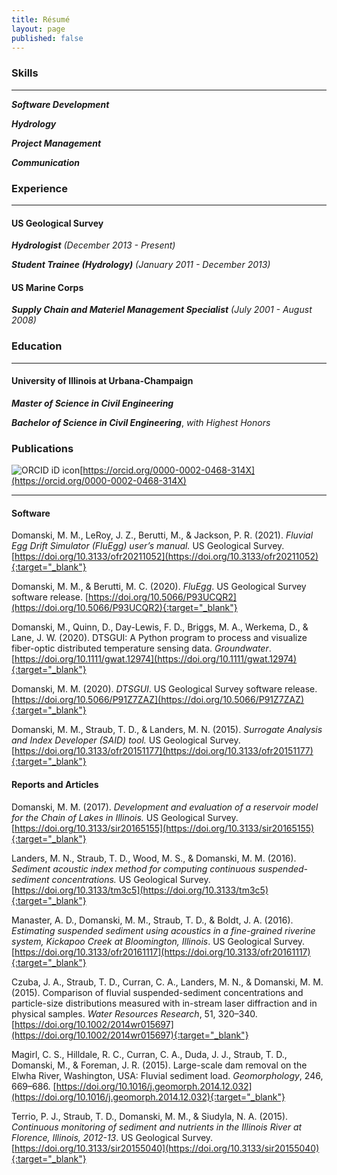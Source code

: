 ```yaml
---
title: Résumé
layout: page
published: false
---
```


### Skills

---

***Software Development***

***Hydrology***

***Project Management***

***Communication***

### Experience

---

#### US Geological Survey

***Hydrologist***
*(December 2013 - Present)*

***Student Trainee (Hydrology)***
*(January 2011 - December 2013)*

#### US Marine Corps

***Supply Chain and Materiel Management Specialist***
*(July 2001 - August 2008)*

### Education

___

#### University of Illinois at Urbana-Champaign

***Master of Science in Civil Engineering***

***Bachelor of Science in Civil Engineering***, *with Highest Honors*

<!--
### Professional Licenses
---
***Registered Professional Engineer*** -->

### Publications
![ORCID iD icon](https://info.orcid.org/wp-content/uploads/2019/11/orcid_16x16.png)[https://orcid.org/0000-0002-0468-314X](https://orcid.org/0000-0002-0468-314X)

---

#### Software

Domanski, M. M., LeRoy, J. Z., Berutti, M., & Jackson, P. R. (2021). *Fluvial Egg Drift Simulator (FluEgg) user’s manual.* US Geological Survey. [https://doi.org/10.3133/ofr20211052](https://doi.org/10.3133/ofr20211052){:target="_blank"}

Domanski, M. M., & Berutti, M. C. (2020). *FluEgg*. US Geological Survey software release. [https://doi.org/10.5066/P93UCQR2](https://doi.org/10.5066/P93UCQR2){:target="_blank"}

Domanski, M., Quinn, D., Day-Lewis, F. D., Briggs, M. A., Werkema, D., & Lane, J. W. (2020). DTSGUI: A Python program to process and visualize fiber-optic distributed temperature sensing data. *Groundwater*. [https://doi.org/10.1111/gwat.12974](https://doi.org/10.1111/gwat.12974){:target="_blank"}

Domanski, M. M. (2020). *DTSGUI*. US Geological Survey software release. [https://doi.org/10.5066/P91Z7ZAZ](https://doi.org/10.5066/P91Z7ZAZ){:target="_blank"}

Domanski, M. M., Straub, T. D., & Landers, M. N. (2015). *Surrogate Analysis and Index Developer (SAID) tool.* US Geological Survey. [https://doi.org/10.3133/ofr20151177](https://doi.org/10.3133/ofr20151177){:target="_blank"}

#### Reports and Articles

Domanski, M. M. (2017). *Development and evaluation of a reservoir model for the Chain of Lakes in Illinois.* US Geological Survey. [https://doi.org/10.3133/sir20165155](https://doi.org/10.3133/sir20165155){:target="_blank"}

Landers, M. N., Straub, T. D., Wood, M. S., & Domanski, M. M. (2016). *Sediment acoustic index method for computing continuous suspended-sediment concentrations.* US Geological Survey. [https://doi.org/10.3133/tm3c5](https://doi.org/10.3133/tm3c5){:target="_blank"}

Manaster, A. D., Domanski, M. M., Straub, T. D., & Boldt, J. A. (2016). *Estimating suspended sediment using acoustics in a fine-grained riverine system, Kickapoo Creek at Bloomington, Illinois*. US Geological Survey. [https://doi.org/10.3133/ofr20161117](https://doi.org/10.3133/ofr20161117){:target="_blank"}

Czuba, J. A., Straub, T. D., Curran, C. A., Landers, M. N., & Domanski, M. M. (2015). Comparison of fluvial suspended-sediment concentrations and particle-size distributions measured with in-stream laser diffraction and in physical samples. *Water Resources Research*, 51, 320–340. [https://doi.org/10.1002/2014wr015697](https://doi.org/10.1002/2014wr015697){:target="_blank"}

Magirl, C. S., Hilldale, R. C., Curran, C. A., Duda, J. J., Straub, T. D., Domanski, M., & Foreman, J. R. (2015). Large-scale dam removal on the Elwha River, Washington, USA: Fluvial sediment load. *Geomorphology*, 246, 669–686. [https://doi.org/10.1016/j.geomorph.2014.12.032](https://doi.org/10.1016/j.geomorph.2014.12.032){:target="_blank"}

Terrio, P. J., Straub, T. D., Domanski, M. M., & Siudyla, N. A. (2015). *Continuous monitoring of sediment and nutrients in the Illinois River at Florence, Illinois, 2012-13*. US Geological Survey. [https://doi.org/10.3133/sir20155040](https://doi.org/10.3133/sir20155040){:target="_blank"}
